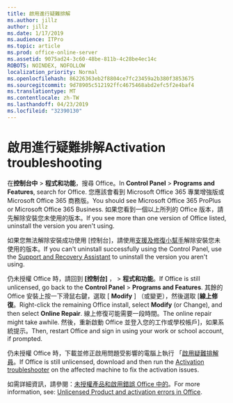 ```yaml
---
title: 啟用進行疑難排解
ms.author: jillz
author: jillz
ms.date: 1/17/2019
ms.audience: ITPro
ms.topic: article
ms.prod: office-online-server
ms.assetid: 9075ad24-3c60-48be-811b-4c28be4ec14c
ROBOTS: NOINDEX, NOFOLLOW
localization_priority: Normal
ms.openlocfilehash: 86226363eb2f8804ce7fc23459a2b380f3853675
ms.sourcegitcommit: 9d78905c512192ffc4675468abd2efc5f2e4baf4
ms.translationtype: MT
ms.contentlocale: zh-TW
ms.lasthandoff: 04/23/2019
ms.locfileid: "32390130"
---
```

# <a name="activation-troubleshooting"></a><span data-ttu-id="ea4af-102">啟用進行疑難排解</span><span class="sxs-lookup"><span data-stu-id="ea4af-102">Activation troubleshooting</span></span>

<span data-ttu-id="ea4af-103">在**控制台中** \> **程式和功能**，搜尋 Office。</span><span class="sxs-lookup"><span data-stu-id="ea4af-103">In **Control Panel** \> **Programs and Features**, search for Office.</span></span> <span data-ttu-id="ea4af-104">您應該會看到 Microsoft Office 365 專業增強版或 Microsoft Office 365 商務版。</span><span class="sxs-lookup"><span data-stu-id="ea4af-104">You should see Microsoft Office 365 ProPlus or Microsoft Office 365 Business.</span></span> <span data-ttu-id="ea4af-105">如果您看到一個以上所列的 Office 版本，請先解除安裝您未使用的版本。</span><span class="sxs-lookup"><span data-stu-id="ea4af-105">If you see more than one version of Office listed, uninstall the version you aren't using.</span></span> 
  
<span data-ttu-id="ea4af-106">如果您無法解除安裝成功使用 [控制台]，請使用[支援及修復小幫手](https://aka.ms/SARA-OfficeUninstall-Alchemy)解除安裝您未使用的版本。</span><span class="sxs-lookup"><span data-stu-id="ea4af-106">If you can't uninstall successfully using the Control Panel, use the [Support and Recovery Assistant](https://aka.ms/SARA-OfficeUninstall-Alchemy) to uninstall the version you aren't using.</span></span> 
  
<span data-ttu-id="ea4af-107">仍未授權 Office 時，請回到 **[控制台]** ， \> **程式和功能**。</span><span class="sxs-lookup"><span data-stu-id="ea4af-107">If Office is still unlicensed, go back to the **Control Panel** \> **Programs and Features**.</span></span> <span data-ttu-id="ea4af-108">其餘的 Office 安裝上按一下滑鼠右鍵，選取 [ **Modify** ] （或變更），然後選取 [**線上修復**。</span><span class="sxs-lookup"><span data-stu-id="ea4af-108">Right-click the remaining Office install, select **Modify** (or Change), and then select **Online Repair**.</span></span> <span data-ttu-id="ea4af-109">線上修復可能需要一段時間。</span><span class="sxs-lookup"><span data-stu-id="ea4af-109">The online repair might take awhile.</span></span> <span data-ttu-id="ea4af-110">然後，重新啟動 Office 並登入您的工作或學校帳戶]，如果系統提示。</span><span class="sxs-lookup"><span data-stu-id="ea4af-110">Then, restart Office and sign in using your work or school account, if prompted.</span></span>
  
<span data-ttu-id="ea4af-111">仍未授權 Office 時，下載並修正啟用問題受影響的電腦上執行 「[啟用疑難排解員](https://aka.ms/SARA-OfficeActivation-Alchemy)。</span><span class="sxs-lookup"><span data-stu-id="ea4af-111">If Office is still unlicensed, download and then run the [Activation troubleshooter](https://aka.ms/SARA-OfficeActivation-Alchemy) on the affected machine to fix the activation issues.</span></span> 
  
<span data-ttu-id="ea4af-112">如需詳細資訊，請參閱：[未授權產品和啟用錯誤 Office 中的](https://support.office.com/article/0d23d3c0-c19c-4b2f-9845-5344fedc4380)。</span><span class="sxs-lookup"><span data-stu-id="ea4af-112">For more information, see: [Unlicensed Product and activation errors in Office](https://support.office.com/article/0d23d3c0-c19c-4b2f-9845-5344fedc4380).</span></span>
